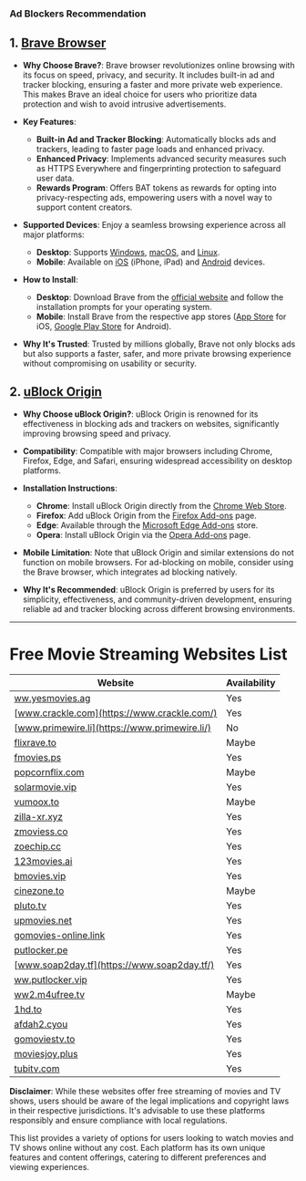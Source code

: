 ### Ad Blockers Recommendation

## 1. [Brave Browser](https://brave.com/)

- **Why Choose Brave?**: Brave browser revolutionizes online browsing with its focus on speed, privacy, and security. It includes built-in ad and tracker blocking, ensuring a faster and more private web experience. This makes Brave an ideal choice for users who prioritize data protection and wish to avoid intrusive advertisements.

- **Key Features**:

  - **Built-in Ad and Tracker Blocking**: Automatically blocks ads and trackers, leading to faster page loads and enhanced privacy.
  - **Enhanced Privacy**: Implements advanced security measures such as HTTPS Everywhere and fingerprinting protection to safeguard user data.
  - **Rewards Program**: Offers BAT tokens as rewards for opting into privacy-respecting ads, empowering users with a novel way to support content creators.

- **Supported Devices**: Enjoy a seamless browsing experience across all major platforms:

  - **Desktop**: Supports [Windows](https://brave.com/download/), [macOS](https://brave.com/download/), and [Linux](https://brave.com/download/).
  - **Mobile**: Available on [iOS](https://apps.apple.com/us/app/brave-browser/id1052879175) (iPhone, iPad) and [Android](https://play.google.com/store/apps/details?id=com.brave.browser) devices.

- **How to Install**:

  - **Desktop**: Download Brave from the [official website](https://brave.com/download/) and follow the installation prompts for your operating system.
  - **Mobile**: Install Brave from the respective app stores ([App Store](https://apps.apple.com/us/app/brave-browser/id1052879175) for iOS, [Google Play Store](https://play.google.com/store/apps/details?id=com.brave.browser) for Android).

- **Why It's Trusted**: Trusted by millions globally, Brave not only blocks ads but also supports a faster, safer, and more private browsing experience without compromising on usability or security.

## 2. [uBlock Origin](https://ublockorigin.com/)

- **Why Choose uBlock Origin?**: uBlock Origin is renowned for its effectiveness in blocking ads and trackers on websites, significantly improving browsing speed and privacy.

- **Compatibility**: Compatible with major browsers including Chrome, Firefox, Edge, and Safari, ensuring widespread accessibility on desktop platforms.

- **Installation Instructions**:

  - **Chrome**: Install uBlock Origin directly from the [Chrome Web Store](https://chrome.google.com/webstore/detail/ublock-origin/cjpalhdlnbpafiamejdnhcphjbkeiagm).
  - **Firefox**: Add uBlock Origin from the [Firefox Add-ons](https://addons.mozilla.org/en-US/firefox/addon/ublock-origin/) page.
  - **Edge**: Available through the [Microsoft Edge Add-ons](https://microsoftedge.microsoft.com/addons/detail/ublock-origin/odfafepnkmbhccpbejgmiehpchacaeak) store.
  - **Opera**: Install uBlock Origin via the [Opera Add-ons](https://addons.opera.com/en/extensions/details/ublock/) page.

- **Mobile Limitation**: Note that uBlock Origin and similar extensions do not function on mobile browsers. For ad-blocking on mobile, consider using the Brave browser, which integrates ad blocking natively.

- **Why It's Recommended**: uBlock Origin is preferred by users for its simplicity, effectiveness, and community-driven development, ensuring reliable ad and tracker blocking across different browsing environments.

---

# Free Movie Streaming Websites List

| Website                                               | Availability |
| ----------------------------------------------------- | ------------ |
| [ww.yesmovies.ag](https://ww.yesmovies.ag/)           | Yes          |
| [www.crackle.com](https://www.crackle.com/)           | Yes          |
| [www.primewire.li](https://www.primewire.li/)         | No           |
| [flixrave.to](https://flixrave.to/)                   | Maybe        |
| [fmovies.ps](https://fmovies.ps/)                     | Yes          |
| [popcornflix.com](https://popcornflix.com)            | Maybe        |
| [solarmovie.vip](https://solarmovie.vip/)             | Yes          |
| [vumoox.to](https://vumoox.to/)                       | Maybe        |
| [zilla-xr.xyz](https://zilla-xr.xyz/)                 | Yes          |
| [zmoviess.co](https://zmoviess.co/)                   | Yes          |
| [zoechip.cc](https://zoechip.cc/)                     | Yes          |
| [123movies.ai](https://123movies.ai/)                 | Yes          |
| [bmovies.vip](https://bmovies.vip/)                   | Yes          |
| [cinezone.to](https://cinezone.to/)                   | Maybe        |
| [pluto.tv](https://pluto.tv/)                         | Yes          |
| [upmovies.net](https://upmovies.net/)                 | Yes          |
| [gomovies-online.link](https://gomovies-online.link/) | Yes          |
| [putlocker.pe](https://putlocker.pe/)                 | Yes          |
| [www.soap2day.tf](https://www.soap2day.tf/)           | Yes          |
| [ww.putlocker.vip](https://ww.putlocker.vip/)         | Yes          |
| [ww2.m4ufree.tv](https://ww2.m4ufree.tv/)             | Maybe        |
| [1hd.to](https://1hd.to/)                             | Yes          |
| [afdah2.cyou](https://afdah2.cyou/)                   | Yes          |
| [gomoviestv.to](https://gomoviestv.to/)               | Yes          |
| [moviesjoy.plus](https://moviesjoy.plus/)             | Yes          |
| [tubitv.com](https://tubitv.com/)                     | Yes          |

**Disclaimer**: While these websites offer free streaming of movies and TV shows, users should be aware of the legal implications and copyright laws in their respective jurisdictions. It's advisable to use these platforms responsibly and ensure compliance with local regulations.

This list provides a variety of options for users looking to watch movies and TV shows online without any cost. Each platform has its own unique features and content offerings, catering to different preferences and viewing experiences.
